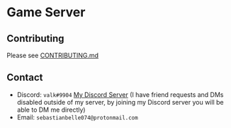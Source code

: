 # Game Server

## Contributing
Please see [CONTRIBUTING.md](https://github.com/Kittens-Rise-Up/server/blob/main/CONTRIBUTING.md)

## Contact
- Discord: `valk#9904` [My Discord Server](https://discord.gg/thMupbv) (I have friend requests and DMs disabled outside of my server, by joining my Discord server you will be able to DM me directly)
- Email: `sebastianbelle074@protonmail.com`
